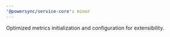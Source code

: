 ```yaml
---
'@powersync/service-core': minor
---
```


Optimized metrics initialization and configuration for extensibility.
